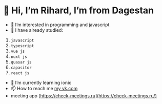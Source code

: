 # 👋 Hi, I’m Rihard, I’m from Dagestan
- 👀 I’m interested in programming and javascript
- 🌱 I have already studied:
1. `javascript` 
2. `typescript`
3. `vue js`
4. `nuxt js` 
5. `quasar js`
6. `capasitor`
7. `react js`
- 🌱 I’m currently learning ionic
- 📫 How to reach me [my vk.com](https://vk.com/id493337055)
- meeting app [https://check-meetings.ru](https://check-meetings.ru/)
